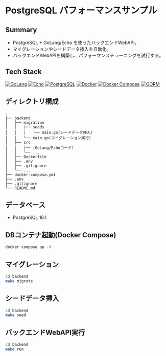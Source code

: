 # PostgreSQL パフォーマンスサンプル

## Summary

- PostgreSQL + GoLang/Echo を使ったバックエンドWebAPI。
- マイグレーションやシードデータ挿入を自動化。
- バックエンドWebAPIを構築し、パフォーマンスチューニングを試行する。

## Tech Stack

[![GoLang](https://img.shields.io/badge/GoLang-1.22.x-blue)](https://go.dev/)
[![Echo](https://img.shields.io/badge/Echo-4.12.x-blue)](https://echo.labstack.com/)
[![PostgreSQL](https://img.shields.io/badge/PostgreSQL-16.1-blue)](https://www.postgresql.org/)
[![Docker](https://img.shields.io/badge/Docker-26.1.x-blue)](https://www.docker.com/)
[![Docker Compose](https://img.shields.io/badge/Docker_Compose-2.22.x-blue)](https://docs.docker.com/compose/)
[![GORM](https://img.shields.io/badge/GORM-v2.1.x-blue)](https://gorm.io/)

## ディレクトリ構成

```
.
├── backend
│   ├── migration
│   │   ├── seeds
│   │   │   └── main.go(シードデータ挿入)
│   │   └── main.go(マイグレーション実行)
│   ├── src
│   │   ├── (GoLang/Echoコード)
│   │   └── ...
│   ├── Dockerfile
│   ├── .env
│   ├── .gitignore
│   └── ...
├── docker-compose.yml
├── .env
├── .gitignore
└── README.md
```

## データベース

- PostgreSQL 16.1

## DBコンテナ起動(Docker Compose)

```bash
docker compose up -d
```

## マイグレーション

```bash
cd backend
make migrate
```

## シードデータ挿入

```bash
cd backend
make seed
```

## バックエンドWebAPI実行

```bash
cd backend
make run
```
